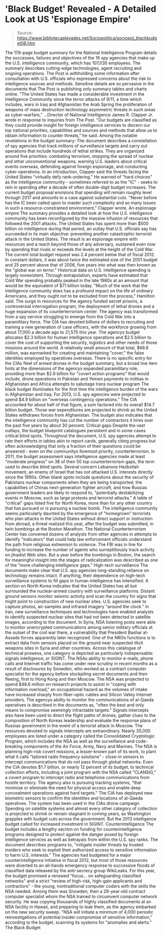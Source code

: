 # 'Black Budget' Revealed - A Detailed Look at US 'Espionage Empire'

> Source: https://www.bibliotecapleyades.net/Sociopolitica/sociopol_blackbudget06.htm

The 178-page budget summary for the National Intelligence Program details the successes, failures and objectives of the 16 spy agencies that make up the U.S. intelligence community, which has 107,035 employees. The summary describes cutting-edge technologies, agent recruiting and ongoing operations. The Post is withholding some information after consultation with U.S. officials who expressed concerns about the risk to intelligence sources and methods. Sensitive details are so pervasive in the documents that The Post is publishing only summary tables and charts online. "The United States has made a considerable investment in the Intelligence Community since the terror attacks of 9/11, a time which includes, wars in Iraq and Afghanistan the Arab Spring the proliferation of weapons of mass destruction technology asymmetric threats in such areas as cyber-warfare," ...Director of National Intelligence James R. Clapper Jr. wrote in response to inquiries from The Post. "Our budgets are classified as they could provide insight for foreign intelligence services to discern our top national priorities, capabilities and sources and methods that allow us to obtain information to counter threats," he said. Among the notable revelations in the budget summary:
The document describes a constellation of spy agencies that track millions of surveillance targets and carry out operations that include hundreds of lethal strikes. They are organized around five priorities: combating terrorism, stopping the spread of nuclear and other unconventional weapons, warning U.S. leaders about critical events overseas, defending against foreign espionage, and conducting cyber-operations. In an introduction, Clapper said the threats facing the United States "virtually defy rank-ordering." He warned of "hard choices" as the intelligence community - sometimes referred to as the "IC" - seeks to rein in spending after a decade of often double-digit budget increases. The current budget proposal envisions that spending will remain roughly level through 2017 and amounts to a case against substantial cuts. "Never before has the IC been called upon to master such complexity and so many issues in such a resource-constrained environment," Clapper wrote. An espionage empire The summary provides a detailed look at how the U.S. intelligence community has been reconfigured by the massive infusion of resources that followed the 2001 attacks. The United States has spent more than $500 billion on intelligence during that period, an outlay that U.S. officials say has succeeded in its main objective: preventing another catastrophic terrorist attack in the United States. The result is an espionage empire with resources and a reach beyond those of any adversary, sustained even now by spending that rivals or exceeds the levels at the height of the Cold War. The current total budget request was 2.4 percent below that of fiscal 2012. In constant dollars, it was about twice the estimated size of the 2001 budget and 25 percent above that of 2006, five years into what was then known as the "global war on terror." Historical data on U.S. intelligence spending is largely nonexistent. Through extrapolation, experts have estimated that Cold War spending probably peaked in the late 1980s at an amount that would be the equivalent of $71 billion today.
"Much of the work that the intelligence community does has a profound impact on the life of ordinary Americans, and they ought not to be excluded from the process," Hamilton said.
The surge in resources for the agency funded secret prisons, a controversial interrogation program, the deployment of lethal drones and a huge expansion of its counterterrorism center. The agency was transformed from a spy service struggling to emerge from the Cold War into a paramilitary force. The CIA has devoted billions of dollars to recruiting and training a new generation of case officers, with the workforce growing from about 17,000 a decade ago to 21,575 this year. The agencys budget allocates $2.3 billion for human intelligence operations and $2.5 billion to cover the cost of supporting the security, logistics and other needs of those missions around the world. A relatively small amount of that total, $68.6 million, was earmarked for creating and maintaining "cover," the false identities employed by operatives overseas. There is no specific entry for the CIAs fleet of armed drones in the budget summary, but a broad line item hints at the dimensions of the agencys expanded paramilitary role, providing more than $2.6 billion for "covert action programs" that would include, drone operations in Pakistan and Yemen payments to militias in Afghanistan and Africa attempts to sabotage Irans nuclear program The black budget illuminates for the first time the intelligence burden of the wars in Afghanistan and Iraq. For 2013, U.S. spy agencies were projected to spend $4.9 billion on "overseas contingency operations." The CIA accounted for about half of that figure, a sum factored into its overall $14.7 billion budget. Those war expenditures are projected to shrink as the United States withdraws forces from Afghanistan. The budget also indicates that the intelligence community has cut the number of contractors it hires over the past five years by about 30 percent. Critical gaps Despite the vast outlays, the budget blueprint catalogues persistent and in some cases critical blind spots. Throughout the document, U.S. spy agencies attempt to rate their efforts in tables akin to report cards, generally citing progress but often acknowledging that only a fraction of their questions could be answered - even on the communitys foremost priority, counterterrorism. In 2011, the budget assessment says intelligence agencies made at least "moderate progress" on 38 of their 50 top counterterrorism gaps, the term used to describe blind spots. Several concern Lebanons Hezbollah movement, an enemy of Israel that has not attacked U.S. interests directly since the 1990s. Other blank spots include questions about the security of Pakistans nuclear components when they are being transported, the capabilities of Chinas next-generation fighter aircraft, and how Russias government leaders are likely to respond to, "potentially destabilizing events in Moscow, such as large protests and terrorist attacks."
A table of "critical" gaps listed five for North Korea, more than for any other country that has pursued or is pursuing a nuclear bomb. The intelligence community seems particularly daunted by the emergence of "homegrown" terrorists who plan attacks in the United States without direct support or instruction from abroad, a threat realized this year, after the budget was submitted, in twin bombings at the Boston Marathon. The National Counterterrorism Center has convened dozens of analysts from other agencies in attempts to identify "indicators" that could help law enforcement officials understand the path from religious extremism to violence. The FBI was in line for funding to increase the number of agents who surreptitiously track activity on jihadist Web sites. But a year before the bombings in Boston, the search for meaningful insight into the stages of radicalization was described as one of the "more challenging intelligence gaps." High-tech surveillance The documents make clear that U.S. spy agencies long-standing reliance on technology remains intact. If anything, their dependence on high-tech surveillance systems to fill gaps in human intelligence has intensified. A section on North Korea indicates that the United States has all but surrounded the nuclear-armed country with surveillance platforms. Distant ground sensors monitor seismic activity and scan the country for signs that might point to construction of new nuclear sites. U.S. agencies seek to capture photos, air-samples and infrared imagery "around the clock." In Iran, new surveillance techniques and technologies have enabled analysts to identify suspected nuclear sites that had not been detected in satellite images, according to the document. In Syria, NSA listening posts were able to monitor unencrypted communications among senior military officials at the outset of the civil war there, a vulnerability that President Bashar al-Assads forces apparently later recognized. One of the NROs functions is to extract data from sensors placed on the ground near suspected illicit weapons sites in Syria and other countries. Across this catalogue of technical prowess, one category is depicted as particularly indispensable: signals intelligence, or SIGINT. The NSAs ability to monitor e-mails, phone calls and Internet traffic has come under new scrutiny in recent months as a result of disclosures by Snowden, who worked as a contract computer specialist for the agency before stockpiling secret documents and then fleeing, first to Hong Kong and then Moscow.
The NSA was projected to spend $48.6 million on research projects to assist in "coping with information overload," an occupational hazard as the volumes of intake have increased sharply from fiber-optic cables and Silicon Valley Internet providers. The agencys ability to monitor the communications of al-Qaeda operatives is described in the documents as, "often the best and only means to compromise seemingly intractable targets." Signals intercepts also have been used to direct the flight paths of drones, gather clues to the composition of North Koreas leadership and evaluate the response plans of Russias government in the event of a terrorist attack in Moscow. The resources devoted to signals intercepts are extraordinary. Nearly 35,000 employees are listed under a category called the Consolidated Cryptologic Program, which includes the NSA as well as the surveillance and code-breaking components of the Air Force, Army, Navy and Marines. The NSA is planning high-risk covert missions, a lesser-known part of its work, to plant what it calls "tailored radio frequency solutions" - close-in sensors to intercept communications that do not pass through global networks. Even the CIA devotes $1.7 billion, or nearly 12 percent of its budget, to technical collection efforts, including a joint program with the NSA called "CLANSIG," a covert program to intercept radio and telephone communications from hostile territory. The agency also is pursuing tracking systems, "that minimize or eliminate the need for physical access and enable deep concealment operations against hard targets." The CIA has deployed new biometric sensors to confirm the identities and locations of al-Qaeda operatives. The system has been used in the CIAs drone campaign. Spending on satellite systems and almost every other category of collection is projected to shrink or remain stagnant in coming years, as Washington grapples with budget cuts across the government. But the 2013 intelligence budget called for increased investment in SIGINT. Counterintelligence The budget includes a lengthy section on funding for counterintelligence programs designed to protect against the danger posed by foreign intelligence services as well as betrayals from within the U.S. spy ranks. The document describes programs to, "mitigate insider threats by trusted insiders who seek to exploit their authorized access to sensitive information to harm U.S. interests." The agencies had budgeted for a major counterintelligence initiative in fiscal 2012, but most of those resources were diverted to an all-hands emergency response to successive floods of classified data released by the anti-secrecy group WikiLeaks. For this year, the budget promised a renewed "focus... on safeguarding classified networks" and a strict "review of high-risk, high-gain applicants and contractors" - the young, nontraditional computer coders with the skills the NSA needed. Among them was Snowden, then a 29-year-old contract computer specialist whom the NSA trained to circumvent computer network security. He was copying thousands of highly classified documents at an NSA facility in Hawaii, and preparing to leak them, as the agency embarked on the new security sweep. "NSA will initiate a minimum of 4,000 periodic reinvestigations of potential insider compromise of sensitive information," according to the budget, scanning its systems for "anomalies and alerts." The Black Budget
